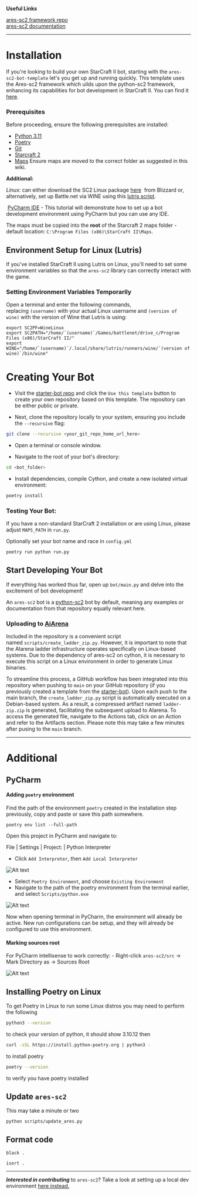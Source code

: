 **Useful Links**

[ares-sc2 framework repo](https://github.com/AresSC2/ares-sc2)  
[ares-sc2 documentation](https://aressc2.github.io/ares-sc2/index.html)

---
# Installation

If you're looking to build your own StarCraft II bot, starting with the `ares-sc2-bot-template` let's you get up and running quickly. This template uses the  Ares-sc2 framework which uilds upon the python-sc2 framework, enhancing its capabilities for bot development in StarCraft II. You can find it [here](https://aressc2.github.io/ares-sc2/index.html). 

### Prerequisites

Before proceeding, ensure the following prerequisites are installed:

- [Python 3.11](https://www.python.org/downloads/release/python-3110/)
- [Poetry](https://python-poetry.org/) 
- [Git](https://git-scm.com/)
- [Starcraft 2](https://starcraft2.com/en-gb/) 
- [Maps](https://sc2ai.net/wiki/maps/) Ensure maps are moved to the correct folder as suggested in this wiki.


**Additional:**

*Linux:*  can either download the SC2 Linux package [here](https://github.com/Blizzard/s2client-proto#linux-packages)  from Blizzard or, alternatively, set up Battle.net via WINE using this [lutris script](https://lutris.net/games/battlenet/). 

 [PyCharm IDE](https://www.jetbrains.com/pycharm/) - This tutorial will demonstrate how to set up a bot development environment using PyCharm but you can use any IDE.

The maps must be copied into the **root** of the Starcraft 2 maps folder - default location: `C:\Program Files (x86)\StarCraft II\Maps`.
## Environment Setup for Linux (Lutris)

If you've installed StarCraft II using Lutris on Linux, you'll need to set some environment variables so that the `ares-sc2` library can correctly interact with the game.

### Setting Environment Variables Temporarily

Open a terminal and enter the following commands, replacing `(username)` with your actual Linux username and `(version of wine)` with the version of Wine that Lutris is using:

```shell
export SC2PF=WineLinux
export SC2PATH="/home/`(username)`/Games/battlenet/drive_c/Program Files (x86)/StarCraft II/"
export WINE="/home/`(username)`/.local/share/lutris/runners/wine/`(version of wine)`/bin/wine" 
```


# Creating Your Bot

- Visit the [starter-bot repo](https://github.com/AresSC2/ares-sc2-starter-bot) and click the `Use this template` button to create your own repository based on this template. The repository can be either public or private.
    
- Next, clone the repository locally to your system, ensuring you include the `--recursive` flag:
    
```bash
git clone --recursive <your_git_repo_home_url_here>
```

- Open a terminal or console window.
    
- Navigate to the root of your bot's directory:

```bash
cd <bot_folder>
```

- Install dependencies, compile Cython, and create a new isolated virtual environment:

```bash
poetry install
```

### Testing Your Bot:

If you have a non-standard StarCraft 2 installation or are using Linux, please adjust `MAPS_PATH` in `run.py`.

Optionally set your bot name and race in `config.yml`

```bash
poetry run python run.py
```

## Start Developing Your Bot

If everything has worked thus far, open up `bot/main.py` and delve into the excitement of bot development!

An `ares-sc2` bot is a [python-sc2](https://github.com/BurnySc2/python-sc2) bot by default, meaning any examples or documentation from that repository equally relevant here.

### Uploading to [AiArena](https://www.sc2ai.com/)

Included in the repository is a convenient script named `scripts/create_ladder_zip.py`. However, it is important to note that the AIarena ladder infrastructure operates specifically on Linux-based systems. Due to the dependency of ares-sc2 on cython, it is necessary to execute this script on a Linux environment in order to generate Linux binaries.

To streamline this process, a GitHub workflow has been integrated into this repository when pushing to `main` on your GitHub repository (if you previously created a template from the [starter-bot](https://github.com/AresSC2/ares-sc2-starter-bot)). Upon each push to the main branch, the `create_ladder_zip.py` script is automatically executed on a Debian-based system. As a result, a compressed artifact named `ladder-zip.zip` is generated, facilitating the subsequent upload to AIarena. To access the generated file, navigate to the Actions tab, click on an Action and refer to the Artifacts section. Please note this may take a few minutes after pusing to the `main` branch.

---
# Additional
## PyCharm

#### Adding `poetry` environment

Find the path of the environment `poetry` created in the installation step previously, copy and paste or save this path somewhere.

`poetry env list --full-path`

Open this project in PyCharm and navigate to:

File | Settings | Project: | Python Interpreter

- Click `Add Interpreter`, then `Add Local Interpreter`

![Alt text](https://aressc2.github.io/ares-sc2/tutorials/img/img1.png "a title")

- Select `Poetry Environment`, and choose `Existing Environment`
- Navigate to the path of the poetry environment from the terminal earlier, and select `Scripts/python.exe`

![Alt text](https://aressc2.github.io/ares-sc2/tutorials/img/img2.png "a title")

Now when opening terminal in PyCharm, the environment will already be active. New run configurations can be setup, and they will already be configured to use this environment.

#### Marking sources root

For PyCharm intellisense to work correctly: - Right-click `ares-sc2/src` -> Mark Directory as -> Sources Root

![Alt text](https://aressc2.github.io/ares-sc2/tutorials/img/img3.png "a title")

## Installing Poetry on Linux

To get Poetry in Linux to run some Linux distros you may need to perform the following

```bash
python3 --version
```
to check your version of python, it should show 3.10.12 then 

```bash
curl -sSL https://install.python-poetry.org | python3 -
```
to install poetry

```bash
poetry --version
```
to verify you have poetry installed

## Update `ares-sc2`

This may take a minute or two

`python scripts/update_ares.py`

## Format code

`black .`

`isort .`

--- 
***Interested in contributing*** to `ares-sc2`? Take a look at setting up a local dev environment [here instead.](https://aressc2.github.io/contributing/index.html#setting-up-a-local-development-environment)
